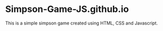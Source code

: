# Simpson-Game-JS.github.io

This is a simple simpson game created using HTML, CSS and Javascript.

